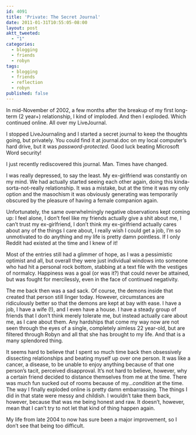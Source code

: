 ```yaml
---
id: 4091
title: 'Private: The Secret Journal'
date: 2011-01-31T10:55:05-08:00
layout: post
aktt_tweeted:
  - "1"
categories:
  - blogging
  - friends
  - robyn
tags:
  - blogging
  - friends
  - reflection
  - robyn
published: false
---
```

In mid-November of 2002, a few months after the breakup of my first long-term (2 year+) relationship, I kind of imploded. And then I exploded. Which continued online. All over my LiveJournal.

I stopped LiveJournaling and I started a secret journal to keep the thoughts going, but privately. You could find it at journal.doc on my local computer&#8217;s hard drive, but it was _password-protected_. Good luck beating Microsoft Word security!

I just recently rediscovered this journal. Man. Times have changed.

I was really depressed, to say the least. My ex-girlfriend was constantly on my mind. We had actually started seeing each other again, doing this kinda-sorta-not-really relationship. It was a mistake, but at the time it was my only option and the masochism it was obviously generating was temporarily obscured by the pleasure of having a female companion again.

Unfortunately, the same overwhelmingly negative observations kept coming up: I feel alone, I don&#8217;t feel like my friends actually give a shit about me, I can&#8217;t trust my ex-girlfriend, I don&#8217;t think my ex-girlfriend actually cares about any of the things I care about, I really wish I could get a job, I&#8217;m so unmotivated to do anything and my life is pretty damn pointless. If I only Reddit had existed at the time and I knew of it!

Most of the entries still had a glimmer of hope, as I was a pessimistic optimist and all, but overall they were just individual windows into someone who had hit a personal rock bottom, stabbing at a text file with the vestiges of normalcy. Happiness was a goal (or was it?) that could never be attained, but was fought for mercilessly, even in the face of continued negativity.

The me back then was a sad sack. Of course, the demons inside that created that person still linger today. However, circumstances are ridiculously better so that the demons are kept at bay with ease. I have a job, I have a wife (!), and I even have a house. I have a steady group of friends that I don&#8217;t think merely tolerate me, but instead actually care about me, as I care about them. Any hardships that come my way now are not seen through the eyes of a single, completely aimless 22 year-old, but are filtered through Robyn and all that she has brought to my life. And that is a many splendored thing.

It seems hard to believe that I spent so much time back then obsessively dissecting relationships and beating myself up over one person. It was like a cancer, a disease, to be unable to enjoy anything because of that one person&#8217;s tacit, perceived disapproval. It&#8217;s not hard to believe, however, why a certain friend decided to distance themselves from me at the time. There was much fun sucked out of rooms because of my&#8230;_condition_ at the time. The way I finally exploded online is pretty damn embarrassing. The things I did in that state were messy and childish. I wouldn&#8217;t take them back, however, because that was me being honest and raw. It doesn&#8217;t, however, mean that I can&#8217;t try to not let that kind of thing happen again.

My life from late 2004 to now has sure been a major improvement, so I don&#8217;t see that being too difficult.
